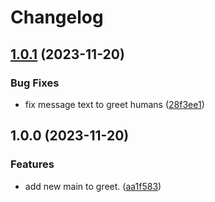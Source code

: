 # Changelog

## [1.0.1](https://github.com/ishnmu/try-release-please/compare/v1.0.0...v1.0.1) (2023-11-20)


### Bug Fixes

* fix message text to greet humans ([28f3ee1](https://github.com/ishnmu/try-release-please/commit/28f3ee17439a50f2642f49d7d0bca159ad40f258))

## 1.0.0 (2023-11-20)


### Features

* add new main to greet. ([aa1f583](https://github.com/ishnmu/try-release-please/commit/aa1f583f5d569c6a5c9010690436c3804b1f5421))
